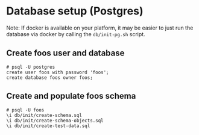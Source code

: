 # Database setup (Postgres)
Note: If docker is available on your platform, it may be easier to
just run the database via docker by calling the
`db/init-pg.sh` script.

## Create foos user and database
```
# psql -U postgres
create user foos with password 'foos';
create database foos owner foos;
```

## Create and populate foos schema
```
# psql -U foos 
\i db/init/create-schema.sql
\i db/init/create-schema-objects.sql
\i db/init/create-test-data.sql
```

